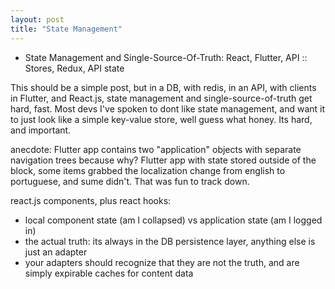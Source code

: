 ```yaml
---
layout: post
title: "State Management" 
---
```


- State Management and Single-Source-Of-Truth: React, Flutter, API :: Stores, Redux, API state

This should be a simple post, but in a DB, with redis, in an API, with clients in Flutter, and React.js, state management and single-source-of-truth get hard, fast.  Most devs I've spoken to dont like state management, and want it to just look like a simple key-value store, well guess what honey.  Its hard, and important.

anecdote:  Flutter app contains two "application" objects with separate navigation trees because why?
Flutter app with state stored outside of the block, some items grabbed the localization change from english to portuguese, and sume didn't.  That was fun to track down.

react.js components, plus react hooks:
- local component state (am I collapsed) vs application state (am I logged in)
- the actual truth:  its always in the DB persistence layer, anything else is just an adapter
- your adapters should recognize that they are not the truth, and are simply expirable caches for content data